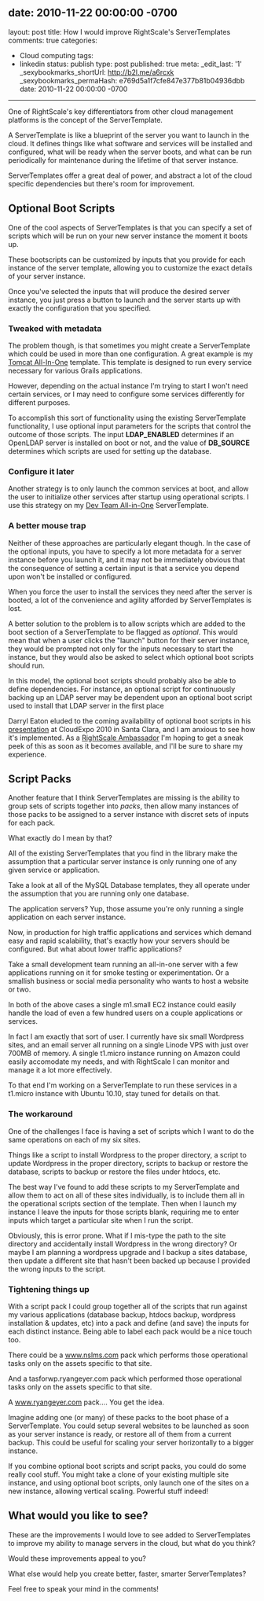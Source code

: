 date: 2010-11-22 00:00:00 -0700
---
layout: post
title: How I would improve RightScale's ServerTemplates
comments: true
categories:
- Cloud computing
tags:
- linkedin
status: publish
type: post
published: true
meta:
  _edit_last: '1'
  _sexybookmarks_shortUrl: http://b2l.me/a6rcxk
  _sexybookmarks_permaHash: e769d5a1f7cfe847e377b81b04936dbb
date: 2010-11-22 00:00:00 -0700
---
One of RightScale's key differentiators from other cloud management platforms is the concept of the ServerTemplate.

A ServerTemplate is like a blueprint of the server you want to launch in the cloud.  It defines things like what software and services will be installed and configured, what will be ready when the server boots, and what can be run periodically for maintenance during the lifetime of that server instance.

<!--more-->

ServerTemplates offer a great deal of power, and abstract a lot of the cloud specific dependencies but there's room for improvement.

<h2>Optional Boot Scripts</h2>
One of the cool aspects of ServerTemplates is that you can specify a set of scripts which will be run on your new server instance the moment it boots up.

These bootscripts can be customized by inputs that you provide for each instance of the server template, allowing you to customize the exact details of your server instance.

Once you've selected the inputs that will produce the desired server instance, you just press a button to launch and the server starts up with exactly the configuration that you specified.

<h3>Tweaked with metadata</h3>
The problem though, is that sometimes you might create a ServerTemplate which could be used in more than one configuration.  A great example is my <a href="http://www.rightscale.com/library/server_templates/Tomcat6-Java-or-Grails-App-Fro/14552">Tomcat All-In-One</a> template.  This template is designed to run every service necessary for various Grails applications.

However, depending on the actual instance I'm trying to start I won't need certain services, or I may need to configure some services differently for different purposes.

To accomplish this sort of functionality using the existing ServerTemplate functionality, I use optional input parameters for the scripts that control the outcome of those scripts.  The input <strong>LDAP_ENABLED</strong> determines if an OpenLDAP server is installed on boot or not, and the value of <strong>DB_SOURCE</strong> determines which scripts are used for setting up the database.

<h3>Configure it later</h3>
Another strategy is to only launch the common services at boot, and allow the user to initialize other services after startup using operational scripts.  I use this strategy on my <a href="http://www.rightscale.com/library/server_templates/Dev-Team-All-in-One-v1/14785">Dev Team All-in-One</a> ServerTemplate.

<h3>A better mouse trap</h3>
Neither of these approaches are particularly elegant though.  In the case of the optional inputs, you have to specify a lot more metadata for a server instance before you launch it, and it may not be immediately obvious that the consequence of setting a certain input is that a service you depend upon won't be installed or configured.

When you force the user to install the services they need after the server is booted, a lot of the convenience and agility afforded by ServerTemplates is lost.

A better solution to the problem is to allow scripts which are added to the boot section of a ServerTemplate to be flagged as <em>optional</em>.  This would mean that when a user clicks the "launch" button for their server instance, they would be prompted not only for the inputs necessary to start the instance, but they would also be asked to select which optional boot scripts should run.

In this model, the optional boot scripts should probably also be able to define dependencies.  For instance, an optional script for continuously backing up an LDAP server may be dependent upon an optional boot script used to install that LDAP server in the first place

Darryl Eaton eluded to the coming availability of optional boot scripts in his <a href="http://assets.rightscale.com/11-03-10-user-conference/41-UCB-Sharing-Best-Practices.pdf">presentation</a> at CloudExpo 2010 in Santa Clara, and I am anxious to see how it's implemented.  As a <a href="http://www.rightscale.com/ambassador/">RightScale Ambassador</a> I'm hoping to get a sneak peek of this as soon as it becomes available, and I'll be sure to share my experience.

<h2>Script Packs</h2>
Another feature that I think ServerTemplates are missing is the ability to group sets of scripts together into <em>packs</em>, then allow many instances of those packs to be assigned to a server instance with discret sets of inputs for each pack.

What exactly do I mean by that?

All of the existing ServerTemplates that you find in the library make the assumption that a particular server instance is only running one of any given service or application.

Take a look at all of the MySQL Database templates, they all operate under the assumption that you are running only one database.

The application servers?  Yup, those assume you're only running a single application on each server instance.

Now, in production for high traffic applications and services which demand easy and rapid scalability, that's exactly how your servers should be configured.  But what about lower traffic applications?

Take a small development team running an all-in-one server with a few applications running on it for smoke testing or experimentation.  Or a smallish business or social media personality who wants to host a website or two.

In both of the above cases a single m1.small EC2 instance could easily handle the load of even a few hundred users on a couple applications or services.

In fact I am exactly that sort of user.  I currently have six small Wordpress sites, and an email server all running on a single Linode VPS with just over 700MB of memory.  A single t1.micro instance running on Amazon could easily accomodate my needs, and with RightScale I can monitor and manage it a lot more effectively.

To that end I'm working on a ServerTemplate to run these services in a t1.micro instance with Ubuntu 10.10, stay tuned for details on that.

<h3>The workaround</h3>
One of the challenges I face is having a set of scripts which I want to do the same operations on each of my six sites.

Things like a script to install Wordpress to the proper directory, a script to update Wordpress in the proper directory, scripts to backup or restore the database, scripts to backup or restore the files under htdocs, etc.

The best way I've found to add these scripts to my ServerTemplate and allow them to act on all of these sites individually, is to include them all in the operational scripts section of the template.  Then when I launch my instance I leave the inputs for those scripts blank, requiring me to enter inputs which target a particular site when I run the script.

Obviously, this is error prone.  What if I mis-type the path to the site directory and accidentally install Wordpress in the wrong directory?  Or maybe I am planning a wordpress upgrade and I backup a sites database, then update a different site that hasn't been backed up because I provided the wrong inputs to the script.

<h3>Tightening things up</h3>
With a script pack I could group together all of the scripts that run against my various applications (database backup, htdocs backup, wordpress installation & updates, etc) into a pack and define (and save) the inputs for each distinct instance.  Being able to label each pack would be a nice touch too.

There could be a www.nslms.com pack which performs those operational tasks only on the assets specific to that site.

And a tasforwp.ryangeyer.com pack which performed those operational tasks only on the assets specific to that site.

A www.ryangeyer.com pack....  You get the idea.

Imagine adding one (or many) of these packs to the boot phase of a ServerTemplate.  You could setup several websites to be launched as soon as your server instance is ready, or restore all of them from a current backup.  This could be useful for scaling your server horizontally to a bigger instance.

If you combine optional boot scripts and script packs, you could do some really cool stuff.   You might take a clone of your existing multiple site instance, and using optional boot scripts, only launch one of the sites on a new instance, allowing vertical scaling.  Powerful stuff indeed!

<h2>What would you like to see?</h2>
These are the improvements I would love to see added to ServerTemplates to improve my ability to manage servers in the cloud, but what do you think?

Would these improvements appeal to you?

What else would help you create better, faster, smarter ServerTemplates?

Feel free to speak your mind in the comments!
